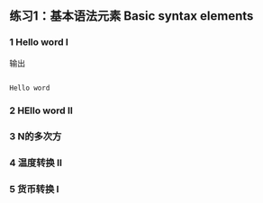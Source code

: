 ## 练习1：基本语法元素 Basic syntax elements

### 1 Hello word I

输出

```python

Hello word

```


### 2 HEllo word II

### 3 N的多次方

### 4 温度转换 II

### 5 货币转换 I
